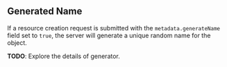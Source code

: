 ## Generated Name

If a resource creation request is submitted with the `metadata.generateName`
field set to `true`, the server will generate a unique random name for the
object.

**TODO**: Explore the details of generator.

